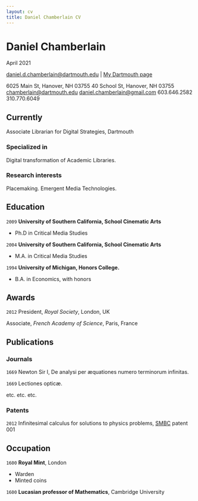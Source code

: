 ```yaml
---
layout: cv
title: Daniel Chamberlain CV
---
```

# Daniel Chamberlain
April 2021

<div id="webaddress">
<a href="daniel.d.chamberlain@dartmouth.edu">daniel.d.chamberlain@dartmouth.edu</a>
| <a href="https://library.dartmouth.edu/staffdir/bio.php?emp=625">My Dartmouth page</a>
</div>

6025 Main St, Hanover, NH 03755				40 School St, Hanover, NH 03755
chamberlain@dartmouth.edu					daniel.chamberlain@gmail.com
603.646.2582							 310.770.6049


## Currently

Associate Librarian for Digital Strategies, Dartmouth

### Specialized in

Digital transformation of Academic Libraries.


### Research interests

Placemaking. Emergent Media Technologies.


## Education

`2009`
__University of Southern California, School Cinematic Arts__

- Ph.D in Critical Media Studies

`2004`
__University of Southern California, School Cinematic Arts__

- M.A. in Critical Media Studies

`1994`
__University of Michigan, Honors College.__

- B.A. in Economics, with honors


## Awards

`2012`
President, *Royal Society*, London, UK

Associate, *French Academy of Science*, Paris, France



## Publications

<!-- A list is also available [online](http://scholar.google.co.uk/citations?user=LTOTl0YAAAAJ) -->

### Journals

`1669`
Newton Sir I, De analysi per æquationes numero terminorum infinitas.

`1669`
Lectiones opticæ.

etc. etc. etc.

### Patents

`2012`
Infinitesimal calculus for solutions to physics problems, [SMBC](http://www.techdirt.com/articles/20121011/09312820678/if-patents-had-been-around-time-newton.shtml) patent 001


## Occupation

`1600`
__Royal Mint__, London

- Warden
- Minted coins

`1600`
__Lucasian professor of Mathematics__, Cambridge University



<!-- ### Footer

Last updated: May 2013 -->
